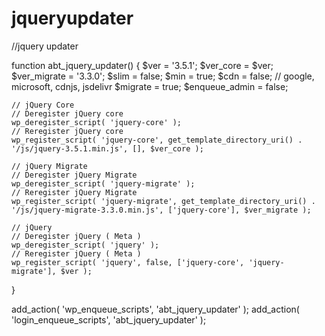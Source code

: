 # jqueryupdater

//jquery updater

function abt_jquery_updater() {
	$ver = '3.5.1';
    $ver_core = $ver;
    $ver_migrate = '3.3.0';
    $slim = false;
    $min = true;
    $cdn = false; // google, microsoft, cdnjs, jsdelivr
    $migrate = true;
    $enqueue_admin = false;

    // jQuery Core
    // Deregister jQuery core
    wp_deregister_script( 'jquery-core' );
    // Reregister jQuery core
    wp_register_script( 'jquery-core', get_template_directory_uri() . '/js/jquery-3.5.1.min.js', [], $ver_core );

    // jQuery Migrate
    // Deregister jQuery Migrate
    wp_deregister_script( 'jquery-migrate' );
    // Reregister jQuery Migrate
    wp_register_script( 'jquery-migrate', get_template_directory_uri() . '/js/jquery-migrate-3.3.0.min.js', ['jquery-core'], $ver_migrate );

    // jQuery
    // Deregister jQuery ( Meta )
    wp_deregister_script( 'jquery' );
    // Reregister jQuery ( Meta )
    wp_register_script( 'jquery', false, ['jquery-core', 'jquery-migrate'], $ver );
}

add_action( 'wp_enqueue_scripts', 'abt_jquery_updater' );
add_action( 'login_enqueue_scripts', 'abt_jquery_updater' );
